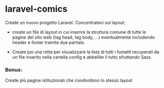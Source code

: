 # laravel-comics

Create un nuovo progetto Laravel. Concentratevi sul layout: 
- create un file di layout in cui inserire la struttura comune di tutte le pagine del sito web (tag head, tag body, ...) eventualmente includendo header e footer tramite due partials.

- Create poi una rotta per visualizzare la lista di tutti i fumetti recuperati da un file inserito nella cartella config e abbellite il tutto sfruttando Sass.

### Bonus:
Create più pagine istituzionali che condividono lo stesso layout